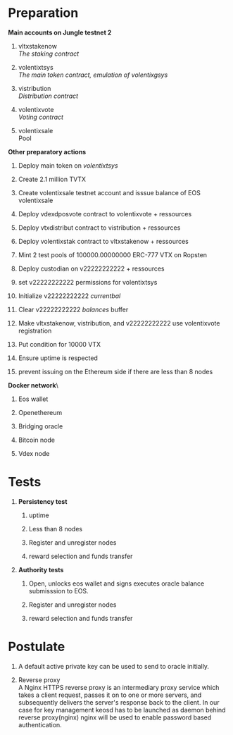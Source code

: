 Preparation
===========

**Main accounts on Jungle testnet 2**

1.  vltxstakenow\
    *The staking contract*

2.  volentixtsys\
    *The main token contract, emulation of volentixgsys*

3.  vistribution\
    *Distribution contract*

4.  volentixvote\
    *Voting contract*

5.  volentixsale\
    Pool

**Other preparatory actions**

1.  Deploy main token on *volentixtsys*

2.  Create 2.1 million TVTX

3.  Create volentixsale testnet account and isssue balance of EOS
    volentixsale

4.  Deploy vdexdposvote contract to volentixvote + ressources

5.  Deploy vtxdistribut contract to vistribution + ressources

6.  Deploy volentixstak contract to vltxstakenow + ressources

7.  Mint 2 test pools of 100000.00000000 ERC-777 VTX on Ropsten

8.  Deploy custodian on v22222222222 + ressources

9.  set v22222222222 permissions for volentixtsys

10. Initialize v22222222222 *currentbal*

11. Clear v22222222222 *balances* buffer

12. Make vltxstakenow, vistribution, and v22222222222 use volentixvote
    registration

13. Put condition for 10000 VTX

14. Ensure uptime is respected

15. prevent issuing on the Ethereum side if there are less than 8 nodes

**Docker network**\

1.  Eos wallet

2.  Openethereum

3.  Bridging oracle

4.  Bitcoin node

5.  Vdex node

Tests
=====

1.  **Persistency test**

    1.  uptime

    2.  Less than 8 nodes

    3.  Register and unregister nodes

    4.  reward selection and funds transfer

2.  **Authority tests**

    1.  Open, unlocks eos wallet and signs executes oracle balance
        submisssion to EOS.

    2.  Register and unregister nodes

    3.  reward selection and funds transfer

Postulate
=========

1.  A default active private key can be used to send to oracle
    initially.

2.  Reverse proxy\
    A Nginx HTTPS reverse proxy is an intermediary proxy service which
    takes a client request, passes it on to one or more servers, and
    subsequently delivers the server's response back to the client. In
    our case for key management keosd has to be launched as daemon
    behind reverse proxy(nginx) nginx will be used to enable password
    based authentication.
